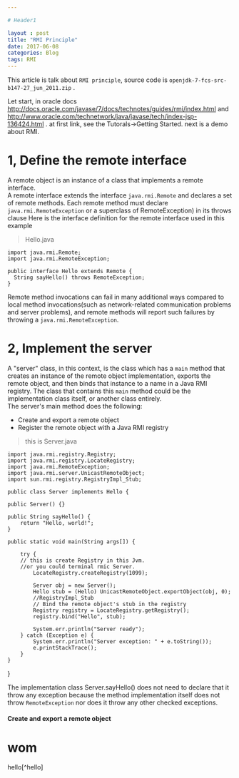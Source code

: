 ```yaml
---

# Header1

layout : post
title: "RMI Principle"
date: 2017-06-08
categories: Blog
tags: RMI
---
```


This article is talk about `RMI principle`, source code is `openjdk-7-fcs-src-b147-27_jun_2011.zip` .

Let start, in oracle docs <http://docs.oracle.com/javase/7/docs/technotes/guides/rmi/index.html> and <http://www.oracle.com/technetwork/java/javase/tech/index-jsp-136424.html> .
at first link, see the Tutorals->Getting Started. next is a demo about RMI.

1, Define the remote interface
======
A remote object is an instance of a class that implements a remote interface.
<br />A remote interface extends the interface `java.rmi.Remote` and declares a set of
remote methods. Each remote method must declare `java.rmi.RemoteException` or a
superclass of RemoteException) in its throws clause
Here is the interface definition for the remote interface used in this example
> Hello.java

	import java.rmi.Remote;
	import java.rmi.RemoteException;

	public interface Hello extends Remote {
  	  String sayHello() throws RemoteException;
	}

Remote method invocations can fail in many additional ways compared to local method invocations(such as network-related communication problems and server problems), and remote methods will report such failures by throwing a `java.rmi.RemoteException`.

2, Implement the server
======
A "server" class, in this context, is the class which has a `main` method that creates an instance of the remote object implementation, exports the remote object, and then binds that instance to a name in a Java RMI registry. The class that contains this `main` method could be the implementation class itself, or another class entirely.
<br />
The server's main method does the following:
+ Create and export a remote object
+ Register the remote object with a Java RMI registry

> this is Server.java


	import java.rmi.registry.Registry;
	import java.rmi.registry.LocateRegistry;
	import java.rmi.RemoteException;
	import java.rmi.server.UnicastRemoteObject;
	import sun.rmi.registry.RegistryImpl_Stub;

	public class Server implements Hello {

    public Server() {}

    public String sayHello() {
        return "Hello, world!";
    }

    public static void main(String args[]) {

        try {
	    // this is create Registry in this Jvm.
	    //or you could terminal rmic Server.
            LocateRegistry.createRegistry(1099);
            
            Server obj = new Server();
            Hello stub = (Hello) UnicastRemoteObject.exportObject(obj, 0);
            //RegistryImpl_Stub
            // Bind the remote object's stub in the registry
            Registry registry = LocateRegistry.getRegistry();
            registry.bind("Hello", stub);

            System.err.println("Server ready");
        } catch (Exception e) {
            System.err.println("Server exception: " + e.toString());
            e.printStackTrace();
        }
    }
}

The implementation class Server.sayHello() does not need to declare that it throw any exception because the method implementation itself does not throw `RemoteException` nor does it throw any other checked exceptions.

#### Create and export a remote object

# wom

hello[^hello]
